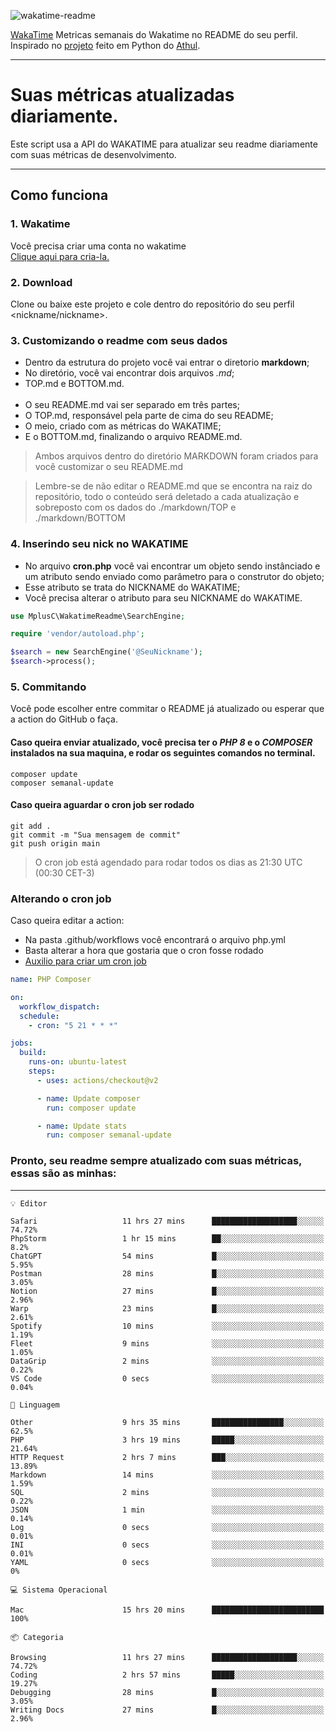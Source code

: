 ![wakatime-readme](https://socialify.git.ci/bymatheus/wakatime-readme/image?description=1&descriptionEditable=M%C3%A9tricas%20semanais%20do%20Wakatime%20no%20seu%20README%20de%20perfil.&font=KoHo&forks=1&language=1&owner=1&pattern=Signal&stargazers=1&theme=Dark)

[WakaTime](https://wakatime.com) Metricas semanais do Wakatime no README do seu perfil. <br>
Inspirado no [projeto](https://github.com/athul/waka-readme) feito em Python do [Athul](https://github.com/athul).
___

# Suas métricas atualizadas diariamente.
Este script usa a API do WAKATIME para atualizar seu readme diariamente com suas métricas de desenvolvimento.

___

## Como funciona

### 1. Wakatime
Você precisa criar uma conta no wakatime <br>
[Clique aqui para cria-la.](https://wakatime.com) 

### 2. Download
Clone ou baixe este projeto e cole dentro do repositório do seu perfil <nickname/nickname>.

### 3. Customizando o readme com seus dados
- Dentro da estrutura do projeto você vai entrar o diretorio **markdown**;  
- No diretório, você vai encontrar dois arquivos *.md*;
- TOP.md e BOTTOM.md.
<br><br>
- O seu README.md vai ser separado em três partes; 
- O TOP.md, responsável pela parte de cima do seu README;
- O meio, criado com as métricas do WAKATIME;
- E o BOTTOM.md, finalizando o arquivo README.md.<br>

> Ambos arquivos dentro do diretório MARKDOWN foram criados para você customizar o seu README.md

> Lembre-se de não editar o README.md que se encontra na raiz do repositório, todo o conteúdo será deletado a cada atualização e sobreposto com os dados do ./markdown/TOP e ./markdown/BOTTOM

### 4. Inserindo seu nick no WAKATIME
- No arquivo **cron.php** você vai encontrar um objeto sendo instânciado e um atributo sendo enviado como parâmetro para o construtor do objeto;
- Esse atributo se trata do NICKNAME do WAKATIME;
- Você precisa alterar o atributo para seu NICKNAME do WAKATIME.

```php
use MplusC\WakatimeReadme\SearchEngine;

require 'vendor/autoload.php';

$search = new SearchEngine('@SeuNickname');
$search->process();
```

### 5. Commitando
Você pode escolher entre commitar o README já atualizado ou esperar que a action do GitHub o faça. <br>

#### Caso queira enviar atualizado, você precisa ter o *PHP 8* e o *COMPOSER* instalados na sua maquina, e rodar os seguintes comandos no terminal.
```composer
composer update
composer semanal-update 
```

#### Caso queira aguardar o cron job ser rodado 
```git 
git add .
git commit -m "Sua mensagem de commit"
git push origin main
```

>O cron job está agendado para rodar todos os dias as 21:30 UTC (00:30 CET-3) 

### Alterando o cron job
Caso queira editar a action:

- Na pasta .github/workflows você encontrará o arquivo php.yml
- Basta alterar a hora que gostaria que o cron fosse rodado
- [Auxilio para criar um cron job](https://crontab.guru)

```yml
name: PHP Composer

on:
  workflow_dispatch:
  schedule:
    - cron: "5 21 * * *"

jobs:
  build:
    runs-on: ubuntu-latest
    steps:
      - uses: actions/checkout@v2

      - name: Update composer
        run: composer update

      - name: Update stats
        run: composer semanal-update
```

### Pronto, seu readme sempre atualizado com suas métricas, essas são as minhas:

___
```text
💡 Editor

Safari                   11 hrs 27 mins      ███████████████████░░░░░░     74.72%
PhpStorm                 1 hr 15 mins        ██░░░░░░░░░░░░░░░░░░░░░░░       8.2%
ChatGPT                  54 mins             █░░░░░░░░░░░░░░░░░░░░░░░░      5.95%
Postman                  28 mins             █░░░░░░░░░░░░░░░░░░░░░░░░      3.05%
Notion                   27 mins             █░░░░░░░░░░░░░░░░░░░░░░░░      2.96%
Warp                     23 mins             █░░░░░░░░░░░░░░░░░░░░░░░░      2.61%
Spotify                  10 mins             ░░░░░░░░░░░░░░░░░░░░░░░░░      1.19%
Fleet                    9 mins              ░░░░░░░░░░░░░░░░░░░░░░░░░      1.05%
DataGrip                 2 mins              ░░░░░░░░░░░░░░░░░░░░░░░░░      0.22%
VS Code                  0 secs              ░░░░░░░░░░░░░░░░░░░░░░░░░      0.04%
```
```text
💬 Linguagem

Other                    9 hrs 35 mins       ████████████████░░░░░░░░░      62.5%
PHP                      3 hrs 19 mins       █████░░░░░░░░░░░░░░░░░░░░     21.64%
HTTP Request             2 hrs 7 mins        ███░░░░░░░░░░░░░░░░░░░░░░     13.89%
Markdown                 14 mins             ░░░░░░░░░░░░░░░░░░░░░░░░░      1.59%
SQL                      2 mins              ░░░░░░░░░░░░░░░░░░░░░░░░░      0.22%
JSON                     1 min               ░░░░░░░░░░░░░░░░░░░░░░░░░      0.14%
Log                      0 secs              ░░░░░░░░░░░░░░░░░░░░░░░░░      0.01%
INI                      0 secs              ░░░░░░░░░░░░░░░░░░░░░░░░░      0.01%
YAML                     0 secs              ░░░░░░░░░░░░░░░░░░░░░░░░░         0%
```
```text
💻 Sistema Operacional

Mac                      15 hrs 20 mins      █████████████████████████       100%
```
```text
📦 Categoria

Browsing                 11 hrs 27 mins      ███████████████████░░░░░░     74.72%
Coding                   2 hrs 57 mins       █████░░░░░░░░░░░░░░░░░░░░     19.27%
Debugging                28 mins             █░░░░░░░░░░░░░░░░░░░░░░░░      3.05%
Writing Docs             27 mins             █░░░░░░░░░░░░░░░░░░░░░░░░      2.96%
```
